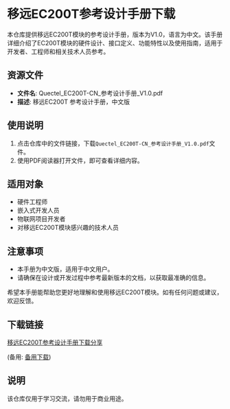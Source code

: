 # 移远EC200T参考设计手册下载

本仓库提供移远EC200T模块的参考设计手册，版本为V1.0，语言为中文。该手册详细介绍了EC200T模块的硬件设计、接口定义、功能特性以及使用指南，适用于开发者、工程师和相关技术人员参考。

## 资源文件

- **文件名**: Quectel_EC200T-CN_参考设计手册_V1.0.pdf
- **描述**: 移远EC200T 参考设计手册，中文版

## 使用说明

1. 点击仓库中的文件链接，下载`Quectel_EC200T-CN_参考设计手册_V1.0.pdf`文件。
2. 使用PDF阅读器打开文件，即可查看详细内容。

## 适用对象

- 硬件工程师
- 嵌入式开发人员
- 物联网项目开发者
- 对移远EC200T模块感兴趣的技术人员

## 注意事项

- 本手册为中文版，适用于中文用户。
- 请确保在设计或开发过程中参考最新版本的文档，以获取最准确的信息。

希望本手册能帮助您更好地理解和使用移远EC200T模块。如有任何问题或建议，欢迎反馈。

## 下载链接
[移远EC200T参考设计手册下载分享](https://pan.quark.cn/s/fa74fb0e1d4f) 

(备用: [备用下载](https://pan.baidu.com/s/12Nu5UdyfIuV24bH48Cmlxw?pwd=1234))

## 说明

该仓库仅用于学习交流，请勿用于商业用途。
